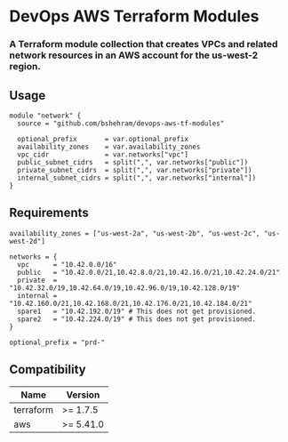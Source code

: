 # DevOps AWS Terraform Modules
### A Terraform module collection that creates VPCs and related network resources in an AWS account for the us-west-2 region.

## Usage
```
module "network" {
  source = "github.com/bshehram/devops-aws-tf-modules"

  optional_prefix       = var.optional_prefix
  availability_zones    = var.availability_zones
  vpc_cidr              = var.networks["vpc"]
  public_subnet_cidrs   = split(",", var.networks["public"])
  private_subnet_cidrs  = split(",", var.networks["private"])
  internal_subnet_cidrs = split(",", var.networks["internal"])
}
```

## Requirements
```
availability_zones = ["us-west-2a", "us-west-2b", "us-west-2c", "us-west-2d"]

networks = {
  vpc      = "10.42.0.0/16"
  public   = "10.42.0.0/21,10.42.8.0/21,10.42.16.0/21,10.42.24.0/21"
  private  = "10.42.32.0/19,10.42.64.0/19,10.42.96.0/19,10.42.128.0/19"
  internal = "10.42.160.0/21,10.42.168.0/21,10.42.176.0/21,10.42.184.0/21"
  spare1   = "10.42.192.0/19" # This does not get provisioned.
  spare2   = "10.42.224.0/19" # This does not get provisioned.
}

optional_prefix = "prd-"
```

## Compatibility

| Name | Version |
|------|---------|
| terraform | >= 1.7.5 |
| aws | >= 5.41.0 |
